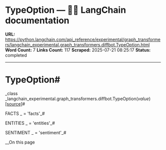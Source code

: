 # TypeOption — 🦜🔗 LangChain  documentation

**URL:** https://python.langchain.com/api_reference/experimental/graph_transformers/langchain_experimental.graph_transformers.diffbot.TypeOption.html
**Word Count:** 7
**Links Count:** 117
**Scraped:** 2025-07-21 08:25:17
**Status:** completed

---

# TypeOption\#

_class _langchain\_experimental.graph\_transformers.diffbot.TypeOption\(_value_\)[\[source\]](https://python.langchain.com/api_reference/_modules/langchain_experimental/graph_transformers/diffbot.html#TypeOption)\#     

FACTS _ = 'facts'_\#     

ENTITIES _ = 'entities'_\#     

SENTIMENT _ = 'sentiment'_\#     

__On this page